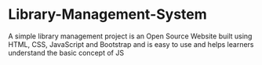 # Library-Management-System
A simple library management project is an Open Source Website built using HTML, CSS, JavaScript and Bootstrap and is easy to use and helps learners understand the basic concept of JS
